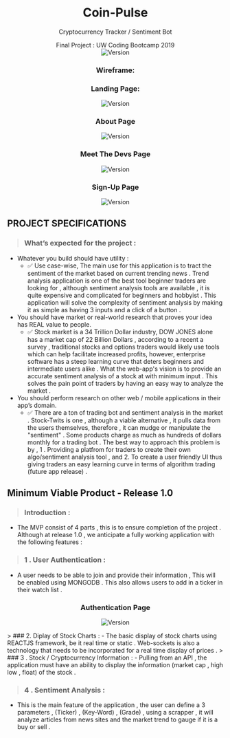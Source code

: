 <h1 align="center">Coin-Pulse</h1>
<p align="center" >Cryptocurrency Tracker / Sentiment Bot
<p align="center" >Final Project : UW Coding Bootcamp 2019

<br>
<img  alt="Version" src="https://img.shields.io/npm/v/homework.svg">
</p>

<h3 align="center">Wireframe: </h3>
<p align="center" >
<h3 align="center">Landing Page:  </h3>
<p align="center" >
  <img alt="Version" src="https://github.com/archivecoderzero/Bit-Pulse/blob/master/readme_img/0.PNG?raw=true">
</p>
<h3 align="center">About Page</h3>
<p align="center" >
  <img alt="Version" src="https://github.com/archivecoderzero/Bit-Pulse/blob/master/readme_img/1.PNG?raw=true">
</p>
<h3 align="center">Meet The Devs Page</h3>
<p align="center" >
  <img alt="Version" src="https://github.com/archivecoderzero/Bit-Pulse/blob/master/readme_img/2.PNG?raw=true">
</p>
<h3 align="center">Sign-Up Page</h3>
<p align="center" >
  <img alt="Version" src="https://github.com/archivecoderzero/Bit-Pulse/blob/master/readme_img/3.PNG?raw=true">
</p>

## PROJECT SPECIFICATIONS
>  ### What’s expected for the project :
- Whatever you build should have utility : 
    -   ✅ Use case-wise, The main use for this application is to tract the sentiment of the market based on current trending news . Trend analysis application is one of the best tool beginner traders are looking for  , although sentiment analysis tools are available , it is quite expensive and complicated for beginners and hobbyist . This application will solve the complexity of sentiment analysis by making it as simple as having 3 inputs and a click of a button . 
-  You should have market or real-world research that proves your idea has REAL value to people.
    -   ✅ Stock market is a 34 Trillion Dollar industry, DOW JONES alone has a market cap of 22 Billion Dollars , according to a recent a survey , traditional stocks and options traders would likely use tools which can help facilitate increased profits, however, enterprise software has a steep learning curve that deters beginners and intermediate users alike . What the web-app's vision is to provide an accurate sentiment analysis of a stock at with minimum input . This solves the pain point of traders by having an easy way to analyze the market .  
-  You should perform research on other web / mobile applications in their app’s domain.
    -  ✅ There are a ton of trading bot and sentiment analysis in the market . Stock-Twits is one , although a viable alternative , it pulls data from the users themselves, therefore , it can mudge or manipulate the "sentiment" . Some products charge as much as hundreds of dollars monthly for a trading bot . The best way to approach this problem is by , 1 . Providing a platfrom for traders to create their own algo/sentiment analysis tool , and 2. To create a user friendly UI thus giving traders an easy learning curve in terms of algorithm trading (future app release) . 


## Minimum Viable Product - Release 1.0
>  ### Introduction : 
-  The MVP consist of 4 parts , this is to ensure completion of the project . Although at release 1.0 , we anticipate a fully working application with the following features :

> ### 1 . User Authentication :
-  A user needs to be able to join and provide their information , This will be enabled using MONGODB . This also allows users to add in a ticker in their watch list . 

<h3 align="center">Authentication Page  </h3>
<p align="center" >
  <img alt="Version" src="https://github.com/archivecoderzero/Bit-Pulse/blob/master/readme_img/6.PNG?raw=true">
</p>
> ### 2. Diplay of Stock Charts :
- The basic display of stock charts using REACTJS framework, be it real time or static . Web-sockets is also a technology that needs to be incorporated for a real time display of prices .
> ### 3 . Stock / Cryptocurrency Information : 
- Pulling from an API , the application must have an ability to display the information (market cap , high low , float) of the stock . 


> ### 4 . Sentiment Analysis :
- This is the main feature of the application , the user can define a 3 parameters , (Ticker) , (Key-Word) , (Grade) , using a scrapper , it will analyze articles from news sites and the market trend to gauge if it is a buy or sell . 

